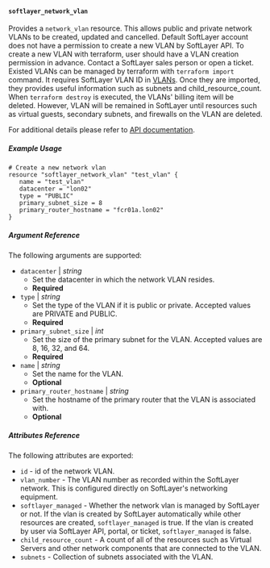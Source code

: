 #### `softlayer_network_vlan`

Provides a `network_vlan` resource. This allows public and private network VLANs to be created, updated and cancelled. Default SoftLayer account does not have a permission to create a new VLAN by SoftLayer API. To create a new VLAN with 
terraform, user should have a VLAN creation permission in advance. Contact a SoftLayer sales person or open a ticket.
Existed VLANs can be managed by terraform with `terraform import` command. It requires SoftLayer VLAN ID in [VLANs](https://control.softlayer.com/network/vlans). 
Once they are imported, they provides useful information such as subnets and child_resource_count. When `terraform destroy`
is executed, the VLANs' billing item will be deleted. However, VLAN will be remained in SoftLayer until resources such as 
virtual guests, secondary subnets, and firewalls on the VLAN are deleted. 

For additional details please refer to [API documentation](http://sldn.softlayer.com/reference/datatypes/SoftLayer_Network_Vlan).

##### Example Usage

```hcl
# Create a new network vlan
resource "softlayer_network_vlan" "test_vlan" {
   name = "test_vlan"
   datacenter = "lon02"
   type = "PUBLIC"
   primary_subnet_size = 8
   primary_router_hostname = "fcr01a.lon02"
}
```

##### Argument Reference

The following arguments are supported:

* `datacenter` | *string*
    * Set the datacenter in which the network VLAN resides.
    * **Required**
* `type` | *string*
    * Set the type of the VLAN if it is public or private. Accepted values are PRIVATE and PUBLIC.
    * **Required**
* `primary_subnet_size` | *int*
    * Set the size of the primary subnet for the VLAN. Accepted values are 8, 16, 32, and 64.
    * **Required** 
* `name` | *string*
    * Set the name for the VLAN.
    * **Optional**
* `primary_router_hostname` | *string*
    * Set the hostname of the primary router that the VLAN is associated with.
    * **Optional**

##### Attributes Reference

The following attributes are exported:

* `id` - id of the network VLAN.
* `vlan_number` - The VLAN number as recorded within the SoftLayer network. This is configured directly on SoftLayer's networking equipment.
* `softlayer_managed` - Whether the network vlan is managed by SoftLayer or not. If the vlan is created by SoftLayer automatically while other
 resources are created, `softlayer_managed` is true. If the vlan is created by user via SoftLayer API, portal, or ticket, `softlayer_managed`
 is false.
* `child_resource_count` - A count of all of the resources such as Virtual Servers and other network components that are connected to the VLAN. 
* `subnets` - Collection of subnets associated with the VLAN.
